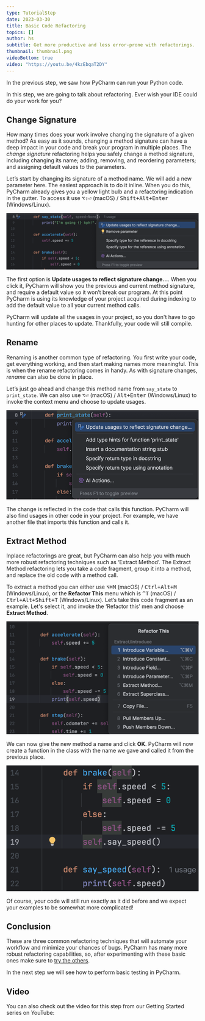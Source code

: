 ```yaml
---
type: TutorialStep
date: 2023-03-30
title: Basic Code Refactoring
topics: []
author: hs
subtitle: Get more productive and less error-prone with refactorings.
thumbnail: thumbnail.png
videoBottom: true
video: "https://youtu.be/4kzEbqaT2DY"
---
```


In the previous step, we saw how PyCharm can run your Python code.

In this step, we are going to talk about refactoring. Ever wish your IDE could do your work for you?

## Change Signature

How many times does your work involve changing the signature of a given method? As easy as it sounds, changing a method signature can have a deep impact in your code and break your program in multiple places. The _change signature_ refactoring helps you safely change a method signature, including changing its name; adding, removing, and reordering parameters; and assigning default values to the parameters.

Let’s start by changing its signature of a method name. We will add a new parameter here. The easiest approach is to do it inline. When you do this, PyCharm already gives you a yellow light bulb and a refactoring indication in the gutter. To access it use <kbd>⌥⇧⏎</kbd> (macOS) / <kbd>Shift+Alt+Enter</kbd> (Windows/Linux).

<img src="update-usages.png" alt="Update Usages" />

The first option is **Update usages to reflect signature change...**. When you click it, PyCharm will show you the previous and current method signature, and require a default value so it won’t break our program. At this point PyCharm is using its knowledge of your project acquired during indexing to add the default value to all your current method calls.

PyCharm will update all the usages in your project, so you don't have to go hunting for other places to update. Thankfully, your code will still compile.

## Rename

Renaming is another common type of refactoring. You first write your code, get everything working, and then start making names more meaningful. This is when the rename refactoring comes in handy. As with signature changes, _rename_ can also be done in place.

Let’s just go ahead and change this method name from `say_state` to `print_state`. We can also use <kbd>⌥⏎</kbd> (macOS) / <kbd>Alt+Enter</kbd> (Windows/Linux) to invoke the context menu and choose to update usages.

<img src="rename.png" alt="Rename" />

The change is reflected in the code that calls this function. PyCharm will also find usages in other code in your project. For example, we have another file that imports this function and calls it.

## Extract Method

Inplace refactorings are great, but PyCharm can also help you with much more robust refactoring techniques such as ‘Extract Method’. The Extract Method refactoring lets you take a code fragment, group it into a method, and replace the old code with a method call.

To extract a method you can either use <kbd>⌥⌘M</kbd> (macOS) / <kbd>Ctrl+Alt+M</kbd> (Windows/Linux), or the **Refactor This** menu which is <kbd>^T</kbd> (macOS) / <kbd>Ctrl+Alt+Shift+T</kbd> (Windows/Linux). Let’s take this code fragment as an example. Let's select it, and invoke the ‘Refactor this’ men and choose **Extract Method**.

<img src="refactor-this.png" alt="Refactor This" />

We can now give the new method a name and click **OK**. PyCharm will now create a function in the class with the name we gave and called it from the previous place.

<img src="refactored.png" alt="refactored" />

Of course, your code will still run exactly as it did before and we expect your examples to be somewhat more complicated!

## Conclusion

These are three common refactoring techniques that will automate your workflow and minimize your chances of bugs. PyCharm has many more robust refactoring capabilities, so, after experimenting with these basic ones make sure to [try the others](https://www.jetbrains.com/help/pycharm/refactoring-source-code.html).

In the next step we will see how to perform basic testing in PyCharm.

## Video

You can also check out the video for this step from our Getting Started series on YouTube:
